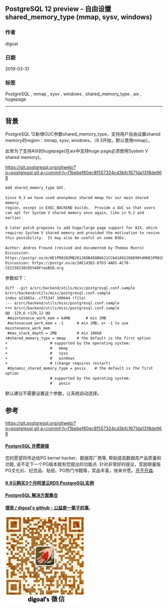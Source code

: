 ## PostgreSQL 12 preview - 自由设置 shared_memory_type (mmap, sysv, windows)
                                                                              
### 作者                                                                              
digoal                                                                              
                                                                              
### 日期                                                                              
2019-03-31                                                                              
                                                                              
### 标签                                                                              
PostgreSQL , mmap , sysv , windows , shared_memory_type , aix , hugepage  
                                                                              
----                                                                              
                                                                              
## 背景        
PostgreSQL 12新增GUC参数shared_memory_type，支持用户自由设置shared memory的region：mmap, sysv, windows，（9.3开始，默认使用mmap）。     
  
此举为了支持AIX的hugepage(在aix中支持huge page必须使用System V shared memory)。    
  
https://git.postgresql.org/gitweb/?p=postgresql.git;a=commit;h=f1bebef60ec8f557324cd3bfc1671da1318de968  
  
```  
Add shared_memory_type GUC.  
  
Since 9.3 we have used anonymous shared mmap for our main shared memory  
region, except in EXEC_BACKEND builds.  Provide a GUC so that users  
can opt for System V shared memory once again, like in 9.2 and earlier.  
  
A later patch proposes to add huge/large page support for AIX, which  
requires System V shared memory and provided the motivation to revive  
this possibility.  It may also be useful on some BSDs.  
  
Author: Andres Freund (revived and documented by Thomas Munro)  
Discussion: https://postgr.es/m/HE1PR0202MB28126DB4E0B6621CC6A1A91286D90%40HE1PR0202MB2812.eurprd02.prod.outlook.com  
Discussion: https://postgr.es/m/2AE143D2-87D3-4AD1-AC78-CE2258230C05%40FreeBSD.org  
```  
  
参数如下：  
  
```  
diff --git a/src/backend/utils/misc/postgresql.conf.sample b/src/backend/utils/misc/postgresql.conf.sample  
index a21865a..c7f5347 100644 (file)  
--- a/src/backend/utils/misc/postgresql.conf.sample  
+++ b/src/backend/utils/misc/postgresql.conf.sample  
@@ -129,6 +129,12 @@  
 #maintenance_work_mem = 64MB       # min 1MB  
 #autovacuum_work_mem = -1      # min 1MB, or -1 to use maintenance_work_mem  
 #max_stack_depth = 2MB         # min 100kB  
+#shared_memory_type = mmap     # the default is the first option  
+                   # supported by the operating system:  
+                   #   mmap  
+                   #   sysv  
+                   #   windows  
+                   # (change requires restart)  
 #dynamic_shared_memory_type = posix    # the default is the first option  
                    # supported by the operating system:  
                    #   posix  
```  
  
默认建议不需要设置这个参数，让系统自动选择。  
  
## 参考  
https://git.postgresql.org/gitweb/?p=postgresql.git;a=commit;h=f1bebef60ec8f557324cd3bfc1671da1318de968  
    
  
  
  
  
  
  
  
  
  
  
  
  
  
  
  
  
  
  
  
  
  
  
  
  
  
  
  
  
  
  
  
  
  
  
  
  
  
  
  
  
  
  
  
  
  
  
  
  
  
  
  
  
  
  
  
  
  
  
  
  
  
  
  
  
  
  
  
  
  
#### [PostgreSQL 许愿链接](https://github.com/digoal/blog/issues/76 "269ac3d1c492e938c0191101c7238216")
您的愿望将传达给PG kernel hacker、数据库厂商等, 帮助提高数据库产品质量和功能, 说不定下一个PG版本就有您提出的功能点. 针对非常好的提议，奖励限量版PG文化衫、纪念品、贴纸、PG热门书籍等，奖品丰富，快来许愿。[开不开森](https://github.com/digoal/blog/issues/76 "269ac3d1c492e938c0191101c7238216").  
  
  
#### [9.9元购买3个月阿里云RDS PostgreSQL实例](https://www.aliyun.com/database/postgresqlactivity "57258f76c37864c6e6d23383d05714ea")
  
  
#### [PostgreSQL 解决方案集合](https://yq.aliyun.com/topic/118 "40cff096e9ed7122c512b35d8561d9c8")
  
  
#### [德哥 / digoal's github - 公益是一辈子的事.](https://github.com/digoal/blog/blob/master/README.md "22709685feb7cab07d30f30387f0a9ae")
  
  
![digoal's wechat](../pic/digoal_weixin.jpg "f7ad92eeba24523fd47a6e1a0e691b59")
  
